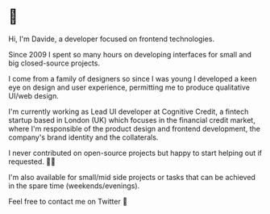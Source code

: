 # :vulcan_salute:

Hi, I'm Davide, a developer focused on frontend technologies.

Since 2009 I spent so many hours on developing interfaces for small and big closed-source projects.

I come from a family of designers so since I was young I developed a keen eye on design and user experience, permitting me to produce qualitative UI/web design.

I'm currently working as Lead UI developer at Cognitive Credit, a fintech startup based in London (UK) which focuses in the financial credit market, where I'm responsible of the product design and frontend development, the company's brand identity and the collaterals.

I never contributed on open-source projects but happy to start helping out if requested. :genie_man:

I'm also available for small/mid side projects or tasks that can be achieved in the spare time (weekends/evenings).

Feel free to contact me on Twitter :email:
